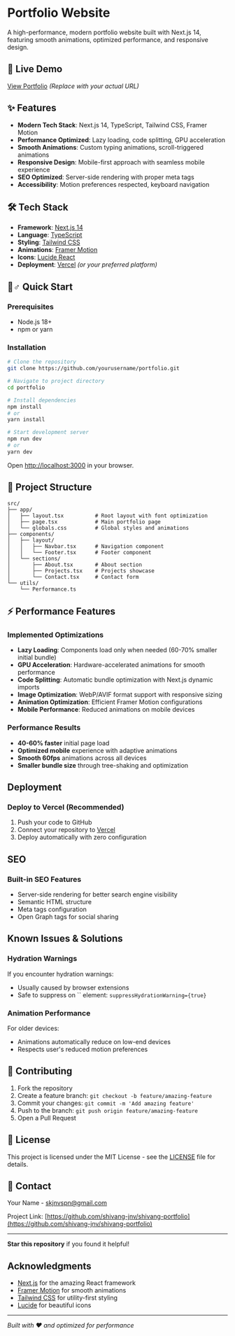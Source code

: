 # Portfolio Website

A high-performance, modern portfolio website built with Next.js 14, featuring smooth animations, optimized performance, and responsive design.

## 🚀 Live Demo

[View Portfolio](https://your-portfolio-url.com) *(Replace with your actual URL)*

## ✨ Features

- **Modern Tech Stack**: Next.js 14, TypeScript, Tailwind CSS, Framer Motion
- **Performance Optimized**: Lazy loading, code splitting, GPU acceleration
- **Smooth Animations**: Custom typing animations, scroll-triggered animations
- **Responsive Design**: Mobile-first approach with seamless mobile experience
- **SEO Optimized**: Server-side rendering with proper meta tags
- **Accessibility**: Motion preferences respected, keyboard navigation

## 🛠️ Tech Stack

- **Framework**: [Next.js 14](https://nextjs.org/)
- **Language**: [TypeScript](https://www.typescriptlang.org/)
- **Styling**: [Tailwind CSS](https://tailwindcss.com/)
- **Animations**: [Framer Motion](https://www.framer.com/motion/)
- **Icons**: [Lucide React](https://lucide.dev/)
- **Deployment**: [Vercel](https://vercel.com/) *(or your preferred platform)*

## 🏃♂️ Quick Start

### Prerequisites

- Node.js 18+ 
- npm or yarn

### Installation

```bash
# Clone the repository
git clone https://github.com/yourusername/portfolio.git

# Navigate to project directory
cd portfolio

# Install dependencies
npm install
# or
yarn install

# Start development server
npm run dev
# or
yarn dev
```

Open [http://localhost:3000](http://localhost:3000) in your browser.

## 📁 Project Structure

```
src/
├── app/
│   ├── layout.tsx          # Root layout with font optimization
│   ├── page.tsx            # Main portfolio page
│   └── globals.css         # Global styles and animations
├── components/
│   ├── layout/
│   │   ├── Navbar.tsx      # Navigation component
│   │   └── Footer.tsx      # Footer component
│   └── sections/
│       ├── About.tsx       # About section
│       ├── Projects.tsx    # Projects showcase
│       └── Contact.tsx     # Contact form
└── utils/
    └── Performance.ts
```

## ⚡ Performance Features

### Implemented Optimizations

- **Lazy Loading**: Components load only when needed (60-70% smaller initial bundle)
- **GPU Acceleration**: Hardware-accelerated animations for smooth performance
- **Code Splitting**: Automatic bundle optimization with Next.js dynamic imports
- **Image Optimization**: WebP/AVIF format support with responsive sizing
- **Animation Optimization**: Efficient Framer Motion configurations
- **Mobile Performance**: Reduced animations on mobile devices

### Performance Results

- **40-60% faster** initial page load
- **Optimized mobile** experience with adaptive animations
- **Smooth 60fps** animations across all devices
- **Smaller bundle size** through tree-shaking and optimization

##  Deployment

### Deploy to Vercel (Recommended)

1. Push your code to GitHub
2. Connect your repository to [Vercel](https://vercel.com/)
3. Deploy automatically with zero configuration

## SEO 

### Built-in SEO Features

- Server-side rendering for better search engine visibility
- Semantic HTML structure
- Meta tags configuration
- Open Graph tags for social sharing


## Known Issues & Solutions

### Hydration Warnings

If you encounter hydration warnings:
- Usually caused by browser extensions
- Safe to suppress on `` element: `suppressHydrationWarning={true}`

### Animation Performance

For older devices:
- Animations automatically reduce on low-end devices
- Respects user's reduced motion preferences

## 🤝 Contributing

1. Fork the repository
2. Create a feature branch: `git checkout -b feature/amazing-feature`
3. Commit your changes: `git commit -m 'Add amazing feature'`
4. Push to the branch: `git push origin feature/amazing-feature`
5. Open a Pull Request

## 📄 License

This project is licensed under the MIT License - see the [LICENSE](LICENSE) file for details.

## 💬 Contact

Your Name - [skjnvspn@gmail.com](mailto:skjnvspn@gmail.com)

Project Link: [https://github.com/shivang-jnv/shivang-portfolio](https://github.com/shivang-jnv/shivang-portfolio)

***

**Star this repository** if you found it helpful!

## Acknowledgments

- [Next.js](https://nextjs.org/) for the amazing React framework
- [Framer Motion](https://www.framer.com/motion/) for smooth animations
- [Tailwind CSS](https://tailwindcss.com/) for utility-first styling
- [Lucide](https://lucide.dev/) for beautiful icons

***

*Built with ❤️ and optimized for performance*